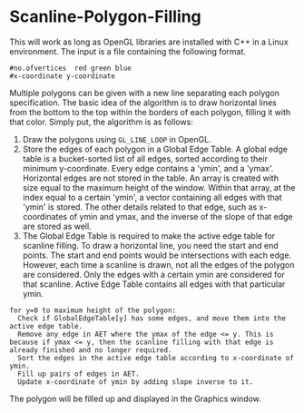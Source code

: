 # Scanline-Polygon-Filling
This will work as long as OpenGL libraries are installed with C++ in a Linux environment.
The input is a file containing the following format.
```
#no.ofvertices  red green blue
#x-coordinate y-coordinate
```
Multiple polygons can be given with a new line separating each polygon specification.
The basic idea of the algorithm is to draw horizontal lines from the bottom to the top within the borders of each polygon, filling it with that color.
Simply put, the algorithm is as follows:
1. Draw the polygons using `GL_LINE_LOOP` in OpenGL.
2. Store the edges of each polygon in a Global Edge Table. A global edge table is a bucket-sorted list of all edges, sorted according to their minimum y-coordinate. Every edge contains a 'ymin', and a 'ymax'. Horizontal edges are not stored in the table. An array is created with size equal to the maximum height of the window. Within that array, at the index equal to a certain 'ymin', a vector containing all edges with that 'ymin' is stored. The other details related to that edge, such as x-coordinates of ymin and ymax, and the inverse of the slope of that edge are stored as well.
3. The Global Edge Table is required to make the active edge table for scanline filling. To draw a horizontal line, you need the start and end points. The start and end points would be intersections with each edge. However, each time a scanline is drawn, not all the edges of the polygon are considered. Only the edges with a certain ymin are considered for that scanline. Active Edge Table contains all edges with that particular ymin.
```
for y=0 to maximum height of the polygon:
  Check if GlobalEdgeTable[y] has some edges, and move them into the active edge table.
  Remove any edge in AET where the ymax of the edge <= y. This is because if ymax <= y, then the scanline filling with that edge is already finished and no longer required.
  Sort the edges in the active edge table according to x-coordinate of ymin.
  Fill up pairs of edges in AET.
  Update x-coordinate of ymin by adding slope inverse to it.
```

The polygon will be filled up and displayed in the Graphics window.
 
    
  
